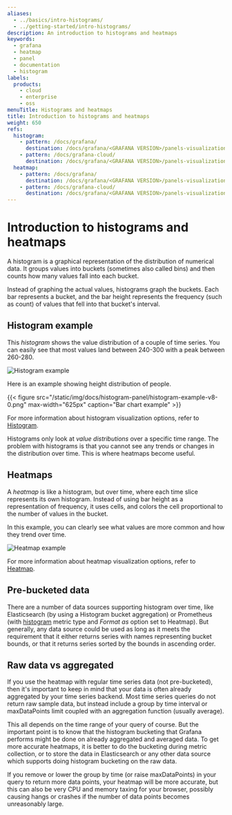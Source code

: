 ```yaml
---
aliases:
  - ../basics/intro-histograms/
  - ../getting-started/intro-histograms/
description: An introduction to histograms and heatmaps
keywords:
  - grafana
  - heatmap
  - panel
  - documentation
  - histogram
labels:
  products:
    - cloud
    - enterprise
    - oss
menuTitle: Histograms and heatmaps
title: Introduction to histograms and heatmaps
weight: 650
refs:
  histogram:
    - pattern: /docs/grafana/
      destination: /docs/grafana/<GRAFANA VERSION>/panels-visualizations/visualizations/histogram/
    - pattern: /docs/grafana-cloud/
      destination: /docs/grafana/<GRAFANA VERSION>/panels-visualizations/visualizations/histogram/
  heatmap:
    - pattern: /docs/grafana/
      destination: /docs/grafana/<GRAFANA VERSION>/panels-visualizations/visualizations/heatmap/
    - pattern: /docs/grafana-cloud/
      destination: /docs/grafana/<GRAFANA VERSION>/panels-visualizations/visualizations/heatmap/
---
```


# Introduction to histograms and heatmaps

A histogram is a graphical representation of the distribution of numerical data. It groups values into buckets
(sometimes also called bins) and then counts how many values fall into each bucket.

Instead of graphing the actual values, histograms graph the buckets. Each bar represents a bucket,
and the bar height represents the frequency (such as count) of values that fell into that bucket's interval.

## Histogram example

This _histogram_ shows the value distribution of a couple of time series. You can easily see that
most values land between 240-300 with a peak between 260-280.

![Histogram example](/static/img/docs/v43/heatmap_histogram.png)

Here is an example showing height distribution of people.

{{< figure src="/static/img/docs/histogram-panel/histogram-example-v8-0.png" max-width="625px" caption="Bar chart example" >}}

For more information about histogram visualization options, refer to [Histogram](ref:histogram).

Histograms only look at _value distributions_ over a specific time range. The problem with histograms is that you cannot see any trends or changes in the distribution over time. This is where heatmaps become useful.

## Heatmaps

A _heatmap_ is like a histogram, but over time, where each time slice represents its own histogram. Instead of using bar height as a representation of frequency, it uses cells, and colors the cell proportional to the number of values in the bucket.

In this example, you can clearly see what values are more common and how they trend over time.

![Heatmap example](/static/img/docs/v43/heatmap_histogram_over_time.png)

For more information about heatmap visualization options, refer to [Heatmap](ref:heatmap).

## Pre-bucketed data

There are a number of data sources supporting histogram over time, like Elasticsearch (by using a Histogram bucket
aggregation) or Prometheus (with [histogram](https://prometheus.io/docs/concepts/metric_types/#histogram) metric type
and _Format as_ option set to Heatmap). But generally, any data source could be used as long as it meets the requirement
that it either returns series with names representing bucket bounds, or that it returns series sorted by the bounds
in ascending order.

## Raw data vs aggregated

If you use the heatmap with regular time series data (not pre-bucketed), then it's important to keep in mind that your data
is often already aggregated by your time series backend. Most time series queries do not return raw sample data,
but instead include a group by time interval or maxDataPoints limit coupled with an aggregation function (usually average).

This all depends on the time range of your query of course. But the important point is to know that the histogram bucketing
that Grafana performs might be done on already aggregated and averaged data. To get more accurate heatmaps, it is better
to do the bucketing during metric collection, or to store the data in Elasticsearch or any other data source which
supports doing histogram bucketing on the raw data.

If you remove or lower the group by time (or raise maxDataPoints) in your query to return more data points, your heatmap will be
more accurate, but this can also be very CPU and memory taxing for your browser, possibly causing hangs or crashes if the number of
data points becomes unreasonably large.


